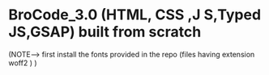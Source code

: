 # BroCode_3.0 (HTML, CSS ,J S,Typed JS,GSAP) built from scratch 
(NOTE--> first install the fonts provided in the repo (files having extension woff2 ) )
